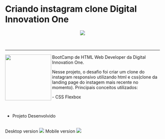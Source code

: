 # Criando instagram clone Digital Innovation One

<div align="center">
  <img  src="https://user-images.githubusercontent.com/79542325/156683659-f2c46e40-dc04-4540-b289-7e8024c62a72.PNG" >
</div>
<br>
<br>

<hr>
  <div>
  <img  height="150px"align="left"src="https://user-images.githubusercontent.com/79542325/156962737-79e751ef-5467-4c72-9680-9a7f21fc3acd.PNG" >
  <p align="left">BootCamp de HTML Web Developer da Digital Innovation One.</p>
  <p>Nesse projeto, o desafio foi criar um clone do instagram responsivo utilizando html e css(clone da landing page do instagem mais recente no momento).
  Principais conceitos utilizados:<p>
  - CSS Flexbox<br>
</div>
<br>

- Projeto Desenvolvido
<br>
  Desktop version
  <img src="https://user-images.githubusercontent.com/79542325/156962996-7a430d48-cae0-4d45-bb8f-4505150a25bd.PNG" >
  Mobile version
  <img src="https://user-images.githubusercontent.com/79542325/156963034-60452b68-f23d-4bb3-9ef9-ab4814187d5a.PNG" >
